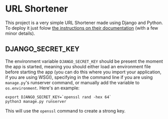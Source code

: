 # URL Shortener

This project is a very simple URL Shortener made using Django and Python. To deploy it just folow [the instructions on their documentation](https://docs.djangoproject.com/en/4.1/howto/deployment) (with a few minor details).

## DJANGO_SECRET_KEY

The environment variable `DJANGO_SECRET_KEY` should be present the moment the app is started, meaning you should either load an environment file before starting the app (you can do this where you import your application, if you are using WSGI), specifying in the command line if you are using `manage.py`'s runserver command, or manually add the variable to `os.environment`. Here's an example:

```
export DJANGO_SECRET_KEY=`openssl rand -hex 64`
python3 manage.py runserver
```
This will use the `openssl` command to create a strong key.
